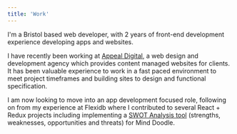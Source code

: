 ```yaml
---
title: 'Work'
---
```

I'm a Bristol based web developer, with 2 years of front-end development experience developing apps and websites.

I have recently been working at [Appeal Digital](https://appeal.digital/), a web design and development agency which provides content managed websites for clients. It has been valuable experience to work in a fast paced environment to meet project timeframes and building sites to design and functional specification.

I am now looking to move into an app development focused role, following on from my experience at Flexidb where I contributed to several React + Redux projects including implementing a [SWOT Analysis tool](https://www.minddoodle.com/features/swot-analysis/) (strengths, weaknesses, opportunities and threats) for Mind Doodle.
